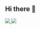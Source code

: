 ## Hi there 👋

<!--
**kairi1091/kairi1091** is a ✨ _special_ ✨ repository because its `README.md` (this file) appears on your GitHub profile.

Here are some ideas to get you started:

- 🌱 I’m currently learning ...Vocational college
- 👯 The game I'm playing now ...APEX、Genshin
- 📚 Here's what I'm learning right now...AI,python,robot
- ⚡ Fun fact: ...I'm currently exploring ways to do something interesting with AI
- 📖 My article ...https://note.com/nakamura8793/n/n35f5ebbc7711
-->
<div align="left">
  <a href="https://github.com/kairi1091">
    <img src="https://github-readme-stats.vercel.app/api/top-langs/?username=kairi1091&layout=compact&theme=dracula&show_icons=true" />
  </a>
  <a href="https://github.com/kairi1091">
    <img src="https://github-readme-stats.vercel.app/api?username=kairi1091&hide=stars,issues&theme=dracula&show_icons=true&line_height=30" />
  </a>
</div>
